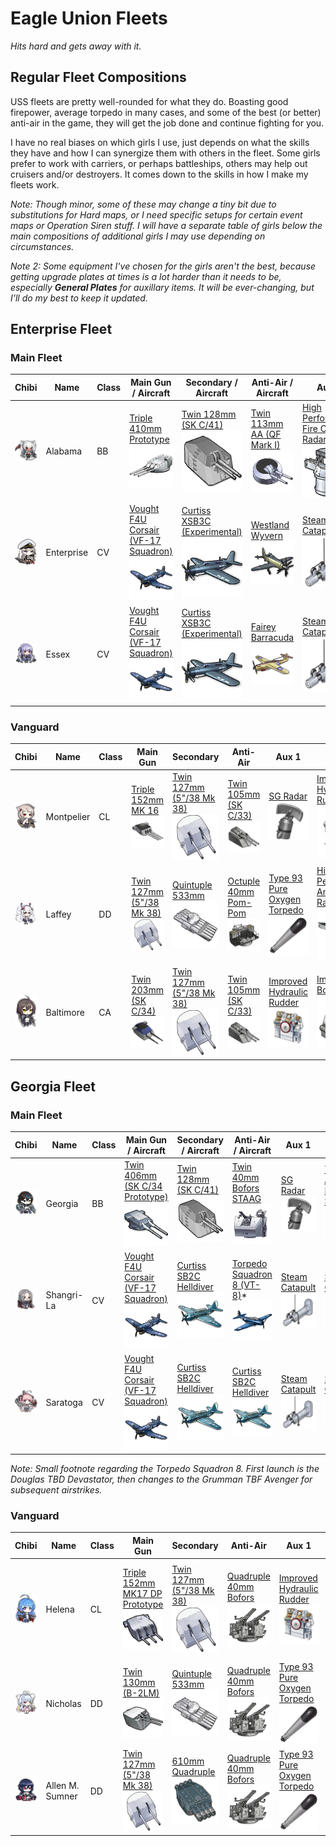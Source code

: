 # Eagle Union Fleets
*Hits hard and gets away with it.*

## Regular Fleet Compositions
USS fleets are pretty well-rounded for what they do. Boasting good firepower, average torpedo in many cases, and some of the best (or better) anti-air in the game, they will get the job done and continue fighting for you.

I have no real biases on which girls I use, just depends on what the skills they have and how I can synergize them with others in the fleet. Some girls prefer to work with carriers, or perhaps battleships, others may help out cruisers and/or destroyers. It comes down to the skills in how I make my fleets work.

*Note: Though minor, some of these may change a tiny bit due to substitutions for Hard maps, or I need specific setups for certain event maps or Operation Siren stuff. I will have a separate table of girls below the main compositions of additional girls I may use depending on circumstances.*

*Note 2: Some equipment I've chosen for the girls aren't the best, because getting upgrade plates at times is a lot harder than it needs to be, especially **General Plates** for auxillary items. It will be ever-changing, but I'll do my best to keep it updated.*

## Enterprise Fleet
### Main Fleet

| Chibi | Name | Class | Main Gun / Aircraft | Secondary / Aircraft | Anti-Air / Aircraft | Aux 1 | Aux 2
| --- | --- | --- | --- | --- | --- | --- | --- |
| ![Alabama](/imgs/USS/AlabamaChibi.png) | Alabama | BB | [Triple 410mm Prototype][Triple 410mm Proto]<br />![Triple 410mm Prototype](/imgs/Equip/Guns/pr_410mm_triple_sr.png) | [Twin 128mm (SK C/41)][Twin 128mm SKC41]<br />![Twin 128mm SKC41](/imgs/Equip/Guns/128mm_twin_skc41_elite.png) | [Twin 113mm AA (QF Mark I)][Twin 113mm AA]<br />![113mm Twin AA](/imgs/Equip/AntiAir/113mm_twin_qf_sr.png) | [High Performance Fire Control Radar][Fire Control Radar]<br />![Fire Control Radar](/imgs/Equip/Auxillary/high_perf_fire_radar_sr.png) | [Type 1 Armor Piercing Shell][Type 1]<br />![Type 1 Shell](/imgs/Equip/Auxillary/type1_piercing_sr.png) |
| ![Enterprise](/imgs/USS/EnterpriseChibi.png) | Enterprise | CV | [Vought F4U Corsair (VF-17 Squadron)][VF4U]<br />![VF4U Corsair](/imgs/Equip/Aircraft/Fighters/vf4u_corsair_sr.png) | [Curtiss XSB3C (Experimental)][PR Helldiver]<br />![XSB3C Helldiver](/imgs/Equip/Aircraft/Dive/helldiver_exp_sr.png) | [Westland Wyvern][Wyvern]<br />![Westland Wyvern](/imgs/Equip/Aircraft/Torp/wyvern.png) | [Steam Catapult][Catapult]<br />![Steam Catapult](/imgs/Equip/Auxillary/steam_catapult_sr.png) | [Steam Catapult][Catapult]<br />![Steam Catapult](/imgs/Equip/Auxillary/steam_catapult_sr.png) |
| ![Essex](/imgs/USS/EssexChibi.png) | Essex | CV | [Vought F4U Corsair (VF-17 Squadron)][VF4U]<br />![VF4U Corsair](/imgs/Equip/Aircraft/Fighters/vf4u_corsair_sr.png) | [Curtiss XSB3C (Experimental)][PR Helldiver]<br />![XSB3C Helldiver](/imgs/Equip/Aircraft/Dive/helldiver_exp_sr.png) | [Fairey Barracuda][Barracuda]<br />![Fairey Barracuda](/imgs/Equip/Aircraft/Torp/barracuda_sr.png) | [Steam Catapult][Catapult]<br />![Steam Catapult](/imgs/Equip/Auxillary/steam_catapult_sr.png) | [Steam Catapult][Catapult]<br />![Steam Catapult](/imgs/Equip/Auxillary/steam_catapult_sr.png) |

### Vanguard

| Chibi | Name | Class | Main Gun | Secondary | Anti-Air | Aux 1 | Aux 2
| --- | --- | --- | --- | --- | --- | --- | --- |
| ![Montpelier](/imgs/USS/MontpelierChibi.png) | Montpelier | CL | [Triple 152mm MK 16][Triple 152mm mk16]<br />![Triple 152mm MK16](/imgs/Equip/Guns/152mm_triple_mk16.png) | [Twin 127mm (5"/38 Mk 38)][Twin 127mm MK38]<br />![Twin 127mm](/imgs/Equip/Guns/127mm_twin_gun_sr.png) | [Twin 105mm (SK C/33)][Twin 105mm AA]<br />![105mm Twin SK C](/imgs/Equip/AntiAir/105mm_twin_skc_sr.png) | [SG Radar][SG Radar]<br />![SG Radar](/imgs/Equip/Auxillary/sg_radar.png) | [Improved Hydraulic Rudder][PR Rudder]<br />![PR Rudder](/imgs/Equip/Auxillary/pr_hydraulic_rudder_sr.png) |
| ![Laffey](/imgs/USS/LaffeyKaiChibi.png) | Laffey | DD | [Twin 127mm (5"/38 Mk 38)][Twin 127mm MK38]<br />![Twin 127mm](/imgs/Equip/Guns/127mm_twin_gun_sr.png) | [Quintuple 533mm][533mm Quint]<br />![533mm Quintuple](/imgs/Equip/Torps/533mm_quint_torp_sr.png) | [Octuple 40mm Pom-Pom][Pom Pom]<br />![Pom Pom](/imgs/Equip/AntiAir/40mm_octuple_pom_sr.png) | [Type 93 Pure Oxygen Torpedo][OxyTorp]<br />![Type 93 Oxygen Torpedo](/imgs/Equip/Auxillary/oxytorp_ur.png) | [High Performance Anti-Air Radar][Anti-Air Radar]<br />![Anti-Air Radar](/imgs/Equip/Auxillary/high_performance_anti-air.png) |
| ![Baltimore](/imgs/USS/BaltimoreChibi.png) | Baltimore | CA | [Twin 203mm (SK C/34)][Twin 203mm]<br />![Twin 203mm](/imgs/Equip/Guns/203mm_twin_skc34_sr.png) | [Twin 127mm (5"/38 Mk 38)][Twin 127mm MK38]<br />![Twin 127mm](/imgs/Equip/Guns/127mm_twin_gun_sr.png) | [Twin 105mm (SK C/33)][Twin 105mm AA]<br />![105mm Twin SK C](/imgs/Equip/AntiAir/105mm_twin_skc_sr.png) | [Improved Hydraulic Rudder][PR Rudder]<br />![PR Rudder](/imgs/Equip/Auxillary/pr_hydraulic_rudder_sr.png) | [Improved Boiler][Boiler]<br />![Improved Boiler](/imgs/Equip/Auxillary/advanced_boiler_elite.png) |

## Georgia Fleet
### Main Fleet

| Chibi | Name | Class | Main Gun / Aircraft | Secondary / Aircraft | Anti-Air / Aircraft | Aux 1 | Aux 2
| --- | --- | --- | --- | --- | --- | --- | --- |
| ![Georgia](/imgs/USS/GeorgiaChibi.png) | Georgia | BB | [Twin 406mm (SK C/34 Prototype)][Twin 406mm Proto]<br />![Twin 406mm Prototype](/imgs/Equip/Guns/406mm_twin_SKC34_prototype.png) | [Twin 128mm (SK C/41)][Twin 128mm SKC41]<br />![Twin 128mm SKC41](/imgs/Equip/Guns/128mm_twin_skc41_elite.png) |[Twin 40mm Bofors STAAG][40mm STAAG]<br />![Twin 40mm STAAG](/imgs/Equip/AntiAir/40_twin_bofors_staag_sr.png) | [SG Radar][SG Radar]<br />![SG Radar](/imgs/Equip/Auxillary/sg_radar.png) | [Type 1 Armor Piercing Shell][Type 1]<br />![Type 1 Shell](/imgs/Equip/Auxillary/type1_piercing_sr.png) |
| ![Shangri-La](/imgs/USS/Shangri-LaChibi.png) | Shangri-La | CV | [Vought F4U Corsair (VF-17 Squadron)][VF4U]<br />![VF4U Corsair](/imgs/Equip/Aircraft/Fighters/vf4u_corsair_sr.png) | [Curtiss SB2C Helldiver][Helldiver]<br />![SB2C Helldiver](/imgs/Equip/Aircraft/Dive/helldiver_elite.png) | [Torpedo Squadron 8 (VT-8)][VT-8 Squadron]\*<br />![VT-8 Squadron](/imgs/Equip/Aircraft/Torp/vt8_squadron.png) | [Steam Catapult][Catapult]<br />![Steam Catapult](/imgs/Equip/Auxillary/steam_catapult_sr.png) | [Steam Catapult][Catapult]<br />![Steam Catapult](/imgs/Equip/Auxillary/steam_catapult_sr.png) |
| ![Saratoga](/imgs/USS/SaratogaKaiChibi.png) | Saratoga | CV | [Vought F4U Corsair (VF-17 Squadron)][VF4U]<br />![VF4U Corsair](/imgs/Equip/Aircraft/Fighters/vf4u_corsair_sr.png) | [Curtiss SB2C Helldiver][Helldiver]<br />![SB2C Helldiver](/imgs/Equip/Aircraft/Dive/helldiver_elite.png) | [Curtiss SB2C Helldiver][Helldiver]<br />![SB2C Helldiver](/imgs/Equip/Aircraft/Dive/helldiver_elite.png) | [Steam Catapult][Catapult]<br />![Steam Catapult](/imgs/Equip/Auxillary/steam_catapult_sr.png) | [Steam Catapult][Catapult]<br />![Steam Catapult](/imgs/Equip/Auxillary/steam_catapult_sr.png) |

*Note: Small footnote regarding the Torpedo Squadron 8. First launch is the Douglas TBD Devastator, then changes to the Grumman TBF Avenger for subsequent airstrikes.*

### Vanguard

| Chibi | Name | Class | Main Gun | Secondary | Anti-Air | Aux 1 | Aux 2
| --- | --- | --- | --- | --- | --- | --- | --- |
| ![Helena](/imgs/USS/HelenaKaiChibi.png) | Helena | CL | [Triple 152mm MK17 DP Prototype][Triple 152mm DP]<br />![Triple 152mm DP](/imgs/Equip/Guns/152mm_triple_mk17dp_sr.png) | [Twin 127mm (5"/38 Mk 38)][Twin 127mm MK38]<br />![Twin 127mm](/imgs/Equip/Guns/127mm_twin_gun_sr.png) | [Quadruple 40mm Bofors][40mm Bofors]<br />![40mm Bofors](/imgs/Equip/AntiAir/40mm_quad_bofors_sr.png) | [Improved Hydraulic Rudder][PR Rudder]<br />![PR Rudder](/imgs/Equip/Auxillary/pr_hydraulic_rudder_sr.png) | [High Performance Anti-Air Radar][Anti-Air Radar]<br />![Anti-Air Radar](/imgs/Equip/Auxillary/high_performance_anti-air.png) |
| ![Nicholas](/imgs/USS/NicholasKaiChibi.png) | Nicholas | DD | [Twin 130mm (B-2LM)][Twin 130mm]<br />![Twin 130mm (B-2LM)](/imgs/Equip/Guns/130mm_twin_b-2lm.png) | [Quintuple 533mm][533mm Quint]<br />![533mm Quintuple](/imgs/Equip/Torps/533mm_quint_torp_sr.png) | [Quadruple 40mm Bofors][40mm Bofors]<br />![40mm Bofors](/imgs/Equip/AntiAir/40mm_quad_bofors_sr.png) | [Type 93 Pure Oxygen Torpedo][OxyTorp]<br />![Type 93 Oxygen Torpedo](/imgs/Equip/Auxillary/oxytorp_ur.png) | [Improved Boiler][Boiler]<br />![Improved Boiler](/imgs/Equip/Auxillary/advanced_boiler_elite.png) |
| ![Allen M. Sumner](/imgs/USS/SumnerChibi.png) | Allen M. Sumner | DD | [Twin 127mm (5"/38 Mk 38)][Twin 127mm MK38]<br />![Twin 127mm](/imgs/Equip/Guns/127mm_twin_gun_sr.png) | [610mm Quadruple][610mm Quad]<br />![610mm Quad](/imgs/Equip/Torps/610mm_quad_torp_sr.png) | [Quadruple 40mm Bofors][40mm Bofors]<br />![40mm Bofors](/imgs/Equip/AntiAir/40mm_quad_bofors_sr.png) | [Type 93 Pure Oxygen Torpedo][OxyTorp]<br />![Type 93 Oxygen Torpedo](/imgs/Equip/Auxillary/oxytorp_ur.png) | [Improved Boiler][Boiler]<br />![Improved Boiler](/imgs/Equip/Auxillary/advanced_boiler_elite.png) |

[Twin 127mm MK38]: https://azurlane.koumakan.jp/Twin_127mm_(5%22/38_Mk_38)#Type_3
[533mm Quint]: https://azurlane.koumakan.jp/533mm_Quintuple_Torpedo_Mount#Type_3
[Twin 105mm AA]: https://azurlane.koumakan.jp/Twin_105mm_AA_(SK_C/33)#Type_3
[OxyTorp]: https://azurlane.koumakan.jp/Type_93_Pure_Oxygen_Torpedo#Type_3
[Air Radar]: https://azurlane.koumakan.jp/Air_Radar#Type_3
[Twin 113mm AA]: https://azurlane.koumakan.jp/Twin_113mm_AA_(QF_Mark_I)#Type_3
[PR Rudder]: https://azurlane.koumakan.jp/Improved_Hydraulic_Rudder
[Triple 410mm Proto]: https://azurlane.koumakan.jp/Triple_410mm_(10th_Year_Type_Prototype)
[Barracuda]: https://azurlane.koumakan.jp/Fairey_Barracuda#Type_3
[Catapult]: https://azurlane.koumakan.jp/Steam_Catapult#Type_3
[VF4U]: https://azurlane.koumakan.jp/Vought_F4U_Corsair_(VF-17_Squadron)
[Helldiver]: https://azurlane.koumakan.jp/Curtiss_SB2C_Helldiver#Type_3
[PR Helldiver]: https://azurlane.koumakan.jp/Curtiss_XSB3C_(Experimental)
[Pom Pom]: https://azurlane.koumakan.jp/Octuple_40mm_Pom-Pom#Type_3
[Boiler]: https://azurlane.koumakan.jp/Improved_Boiler#Type_3
[Twin 203mm]: https://azurlane.koumakan.jp/Twin_203mm_(SK_C/34)#Type_3
[Anti-Air Radar]: https://azurlane.koumakan.jp/High_Performance_Anti-Air_Radar
[Triple 152mm mk16]: https://azurlane.koumakan.jp/Triple_152mm_(6%22/47_Mk_16)#Type_3
[Twin 128mm SKC41]: https://azurlane.koumakan.jp/Twin_128mm_(SK_C/41)#Type_3
[Fire Control Radar]: https://azurlane.koumakan.jp/High_Performance_Fire_Control_Radar
[Type 1]: https://azurlane.koumakan.jp/Type_1_Armor_Piercing_Shell
[SG Radar]: https://azurlane.koumakan.jp/SG_Radar#Type_3
[Wyvern]: https://azurlane.koumakan.jp/Westland_Wyvern
[Twin 406mm Proto]: https://azurlane.koumakan.jp/Twin_406mm_(SK_C/34_Prototype)
[VT-8 Squadron]: https://azurlane.koumakan.jp/Torpedo_Squadron_8_(VT-8)
[Triple 152mm DP]: https://azurlane.koumakan.jp/Triple_152mm_(6%22/47_Mk_17_DP_Prototype)
[40mm Bofors]: https://azurlane.koumakan.jp/Quadruple_40mm_Bofors_(Mk_2_Mount)#Type_3
[Twin 130mm]: https://azurlane.koumakan.jp/Twin_130mm_(B-2LM)#Type_3
[610mm Quad]: https://azurlane.koumakan.jp/610mm_Quadruple_Torpedo_Mount#Type_3
[40mm STAAG]: https://azurlane.koumakan.jp/Twin_40mm_Bofors_STAAG
